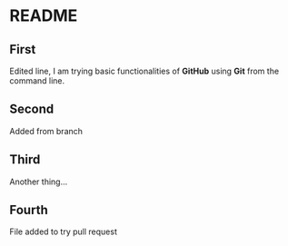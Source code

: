 # README

## First
Edited line, I am trying basic functionalities of **GitHub** using **Git** from the command line.

## Second
Added from branch

## Third
Another thing...

## Fourth
File added to try pull request
